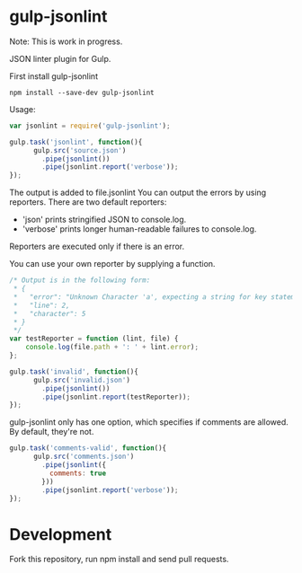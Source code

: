 gulp-jsonlint
=========

Note: This is work in progress.

JSON linter plugin for Gulp.


First install gulp-jsonlint
```shell
npm install --save-dev gulp-jsonlint
```


Usage:
```javascript
var jsonlint = require('gulp-jsonlint');

gulp.task('jsonlint', function(){
      gulp.src('source.json')
        .pipe(jsonlint())
        .pipe(jsonlint.report('verbose'));
});
```


The output is added to file.jsonlint
You can output the errors by using reporters.
There are two default reporters:
* 'json' prints stringified JSON to console.log.
* 'verbose' prints longer human-readable failures to console.log.

Reporters are executed only if there is an error.

You can use your own reporter by supplying a function.
```javascript
/* Output is in the following form:
 * {
 *   "error": "Unknown Character 'a', expecting a string for key statement.",
 *   "line": 2,
 *   "character": 5
 * }
 */
var testReporter = function (lint, file) {
    console.log(file.path + ': ' + lint.error);
};

gulp.task('invalid', function(){
      gulp.src('invalid.json')
        .pipe(jsonlint())
        .pipe(jsonlint.report(testReporter));
});
```

gulp-jsonlint only has one option, which specifies if comments are allowed. By default, they're not.
```javascript
gulp.task('comments-valid', function(){
      gulp.src('comments.json')
        .pipe(jsonlint({
          comments: true
        }))
        .pipe(jsonlint.report('verbose'));
});
```

Development
===========

Fork this repository, run npm install and send pull requests.